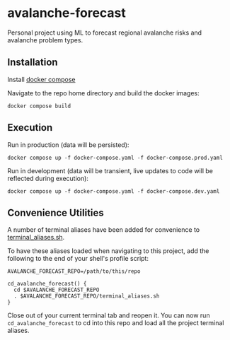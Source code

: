 # avalanche-forecast

Personal project using ML to forecast regional avalanche risks and avalanche problem types.

## Installation

Install [docker compose](https://docs.docker.com/compose/install/)

Navigate to the repo home directory and build the docker images:
```shell
docker compose build
```

## Execution

Run in production (data will be persisted):
```shell
docker compose up -f docker-compose.yaml -f docker-compose.prod.yaml
```

Run in development (data will be transient, live updates to code will be reflected during execution):
```shell
docker compose up -f docker-compose.yaml -f docker-compose.dev.yaml
```

## Convenience Utilities

A number of terminal aliases have been added for convenience to [terminal_aliases.sh](https://github.com/jfishb01/avalanche-forecast/blob/main/terminal_aliases.sh).

To have these aliases loaded when navigating to this project, add the following to the
end of your shell's profile script:
```shell
AVALANCHE_FORECAST_REPO=/path/to/this/repo

cd_avalanche_forecast() {
  cd $AVALANCHE_FORECAST_REPO
  . $AVALANCHE_FORECAST_REPO/terminal_aliases.sh
}
```

Close out of your current terminal tab and reopen it. You can now run `cd_avalanche_forecast` to
cd into this repo and load all the project terminal aliases.
